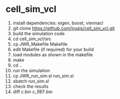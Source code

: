 # cell_sim_vcl
1. install dependencies: eigen, boost, viennacl
2. git clone https://github.com/jrugis/cell_sim_vcl.git
3. build the simulation code
  1. cd cell_sim_vcl/src
  2. cp JWR_Makefile Makefile
  3. edit Makefile (if required) for your build
  4. load modules as shown in the makefile
  5. make
  6. cd ..
4. run the simulation
  1. cp JWR_run_sim.sl run_sim.sl
  2. sbatch run_sim.sl
5. check the results
  1. diff c.bin c_REF.bin
